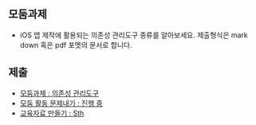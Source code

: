 ## 모둠과제

* iOS 앱 제작에 활용되는 의존성 관리도구 종류를 알아보세요. 제출형식은 mark down 혹은 pdf 포멧의 문서로 합니다.

## 제출
* [모둠과제 : 의존성 관리도구](https://github.com/spb829/BoostCamp_iOS/blob/master/week5/DepencencyManager.md)
* [모둠 활동 문제내기 : 진행 중](groupAssignment.md)
* [교육자료 만들기 : Sth](sth.md)


